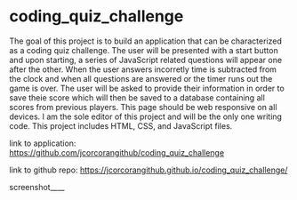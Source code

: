 # coding_quiz_challenge

The goal of this project is to build an application that can be characterized as a coding quiz challenge. The user will be presented with a start button and upon starting, a series of JavaScript related questions will appear one after the other. When the user answers incorretly time is subtracted from the clock and when all questions are answered or the timer runs out the game is over. The user will be asked to provide their information in order to save theie score which will then be saved to a database containing all scores from previous players. This page should be web responsive on all devices. I am the sole editor of this project and will be the only one writing code. This project includes HTML, CSS, and JavaScript files.

link to application:
https://github.com/jcorcorangithub/coding_quiz_challenge

link to github repo:
https://jcorcorangithub.github.io/coding_quiz_challenge/

screenshot____